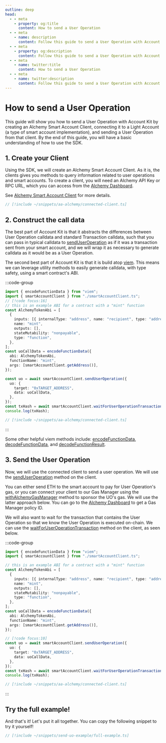 ```yaml
---
outline: deep
head:
  - - meta
    - property: og:title
      content: How to send a User Operation
  - - meta
    - name: description
      content: Follow this guide to send a User Operation with Account Kit, a vertically integrated stack for building apps that support ERC-4337 and ERC-6900.
  - - meta
    - property: og:description
      content: Follow this guide to send a User Operation with Account Kit, a vertically integrated stack for building apps that support ERC-4337 and ERC-6900.
  - - meta
    - name: twitter:title
      content: How to send a User Operation
  - - meta
    - name: twitter:description
      content: Follow this guide to send a User Operation with Account Kit, a vertically integrated stack for building apps that support ERC-4337 and ERC-6900.
---
```


# How to send a User Operation

This guide will show you how to send a User Operation with Account Kit by creating an Alchemy Smart Account Client, connecting it to a Light Account (a type of smart account implementation), and sending a User Operation from that client. By the end of this guide, you will have a basic understanding of how to use the SDK.

## 1. Create your Client

Using the SDK, we will create an Alchemy Smart Account Client. As it is, the clients gives you methods to query information related to user operations and smart accounts. To create a client, you will need an Alchemy API Key or RPC URL, which you can access from the [Alchemy Dashboard](https://dashboard.alchemy.com/signup/?a=aa-docs).

See [Alchemy Smart Account Client](/packages/aa-alchemy/smart-account-client/) for more details.

```ts [smartAccountClient.ts]
// [!include ~/snippets/aa-alchemy/connected-client.ts]
```

## 2. Construct the call data

The best part of Account Kit is that it abstracts the differences between User Operation calldata and standard Transaction calldata, such that you can pass in typical calldata to [sendUserOperation](/packages/aa-core/smart-account-client/actions/waitForUserOperationTransaction.md) as if it was a transaction sent from your smart account, and we will wrap it as necessary to generate calldata as it would be as a User Operation.

The second best part of Account Kit is that it is build atop [viem](https://viem.sh/). This means we can leverage utility methods to easily generate calldata, with type safety, using a smart contract's ABI.

:::code-group

```ts [example.ts]
import { encodeFunctionData } from "viem";
import { smartAccountClient } from "./smartAccountClient.ts";
// [!code focus:16]
// this is an example ABI for a contract with a "mint" function
const AlchemyTokenAbi = [
  {
    inputs: [{ internalType: "address", name: "recipient", type: "address" }],
    name: "mint",
    outputs: [],
    stateMutability: "nonpayable",
    type: "function",
  },
];
const uoCallData = encodeFunctionData({
  abi: AlchemyTokenAbi,
  functionName: "mint",
  args: [smartAccountClient.getAddress()],
});

const uo = await smartAccountClient.sendUserOperation({
  uo: {
    target: "0xTARGET_ADDRESS",
    data: uoCallData,
  },
});
const txHash = await smartAccountClient.waitForUserOperationTransaction(uo);
console.log(txHash);
```

```ts [smartAccountClient.ts]
// [!include ~/snippets/aa-alchemy/connected-client.ts]
```

:::

Some other helpful viem methods include: [encodeFunctionData](https://viem.sh/docs/contract/encodeFunctionData.html), [decodeFunctionData](https://viem.sh/docs/contract/decodeFunctionData.html), and [decodeFunctionResult](https://viem.sh/docs/contract/decodeFunctionResult.html).

## 3. Send the User Operation

Now, we will use the connected client to send a user operation. We will use the [sendUserOperation](/packages/aa-core/smart-account-client/actions/sendUserOperation.md) method on the client.

You can either send ETH to the smart account to pay for User Operation's gas, or you can connect your client to our Gas Manager using the [withAlchemyGasManager](/packages/aa-alchemy/middleware/alchemyGasManagerMiddleware.md) method to sponsor the UO's gas. We will use the latter approach below. You can go to the [Alchemy Dashboard](https://dashboard.alchemy.com/gas-manager/?a=ak-docs) to get a Gas Manager policy ID.

We will also want to wait for the transaction that contains the User Operation so that we know the User Operation is executed on-chain. We can use the [waitForUserOperationTransaction](/packages/aa-core/smart-account-client/actions/waitForUserOperationTransaction.md) method on the client, as seen below.

:::code-group

```ts [example.ts]
import { encodeFunctionData } from "viem";
import { smartAccountClient } from "./smartAccountClient.ts";

// this is an example ABI for a contract with a "mint" function
const AlchemyTokenAbi = [
  {
    inputs: [{ internalType: "address", name: "recipient", type: "address" }],
    name: "mint",
    outputs: [],
    stateMutability: "nonpayable",
    type: "function",
  },
];
const uoCallData = encodeFunctionData({
  abi: AlchemyTokenAbi,
  functionName: "mint",
  args: [smartAccountClient.getAddress()],
});

// [!code focus:10]
const uo = await smartAccountClient.sendUserOperation({
  uo: {
    target: "0xTARGET_ADDRESS",
    data: uoCallData,
  },
});
const txHash = await smartAccountClient.waitForUserOperationTransaction(uo);
console.log(txHash);
```

```ts [smartAccountClient.ts]
// [!include ~/snippets/aa-alchemy/connected-client.ts]
```

:::

## Try the full example!

And that's it! Let's put it all together. You can copy the following snippet to try it yourself!

```ts [full-example.ts]
// [!include ~/snippets/send-uo-example/full-example.ts]
```
